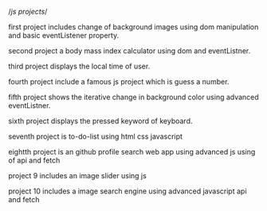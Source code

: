 /*js projects*/

first project includes change of background images using dom manipulation and basic eventListener property.

second project a body mass index calculator using dom and eventListner.

third project displays the local time of user.

fourth project include a famous js project which is guess a number. 

fifth project shows the iterative change in background color using advanced eventListner.

sixth project displays the pressed keyword of keyboard.

seventh project is to-do-list using html css javascript

eightth project is an github profile search web app using advanced js using of api and fetch

project 9 includes an image slider using js 

project 10 includes a image search engine using advanced javascript api and fetch
